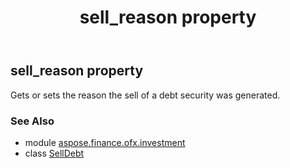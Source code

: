 ﻿---
title: sell_reason property
second_title: Aspose.Finance for Python via .NET API References
description: 
type: docs
weight: 50
url: /python-net/aspose.finance.ofx.investment/selldebt/sell_reason/
is_root: false
---

## sell_reason property


Gets or sets the reason the sell of a debt security was generated.

### See Also
* module [aspose.finance.ofx.investment](../../)
* class [SellDebt](/finance/python-net/aspose.finance.ofx.investment/selldebt)
